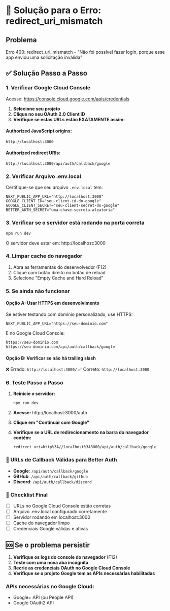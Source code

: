 # 🚨 Solução para o Erro: redirect_uri_mismatch

## Problema
Erro 400: redirect_uri_mismatch - "Não foi possível fazer login, porque esse app enviou uma solicitação inválida"

## ✅ Solução Passo a Passo

### 1. Verificar Google Cloud Console

Acesse: https://console.cloud.google.com/apis/credentials

1. **Selecione seu projeto**
2. **Clique no seu OAuth 2.0 Client ID**
3. **Verifique se estas URLs estão EXATAMENTE assim:**

#### Authorized JavaScript origins:
```
http://localhost:3000
```

#### Authorized redirect URIs:
```
http://localhost:3000/api/auth/callback/google
```

### 2. Verificar Arquivo .env.local

Certifique-se que seu arquivo `.env.local` tem:

```env
NEXT_PUBLIC_APP_URL="http://localhost:3000"
GOOGLE_CLIENT_ID="seu-client-id-do-google"
GOOGLE_CLIENT_SECRET="seu-client-secret-do-google"
BETTER_AUTH_SECRET="uma-chave-secreta-aleatoria"
```

### 3. Verificar se o servidor está rodando na porta correta

```bash
npm run dev
```

O servidor deve estar em: http://localhost:3000

### 4. Limpar cache do navegador

1. Abra as ferramentas do desenvolvedor (F12)
2. Clique com botão direito no botão de reload
3. Selecione "Empty Cache and Hard Reload"

### 5. Se ainda não funcionar

#### Opção A: Usar HTTPS em desenvolvimento
Se estiver testando com domínio personalizado, use HTTPS:

```env
NEXT_PUBLIC_APP_URL="https://seu-dominio.com"
```

E no Google Cloud Console:
```
https://seu-dominio.com
https://seu-dominio.com/api/auth/callback/google
```

#### Opção B: Verificar se não há trailing slash
❌ Errado: `http://localhost:3000/`
✅ Correto: `http://localhost:3000`

### 6. Teste Passo a Passo

1. **Reinicie o servidor:**
   ```bash
   npm run dev
   ```

2. **Acesse:** http://localhost:3000/auth

3. **Clique em "Continuar com Google"**

4. **Verifique se a URL de redirecionamento na barra do navegador contém:**
   ```
   redirect_uri=http%3A//localhost%3A3000/api/auth/callback/google
   ```

### 🔧 URLs de Callback Válidas para Better Auth

- **Google**: `/api/auth/callback/google`
- **GitHub**: `/api/auth/callback/github`
- **Discord**: `/api/auth/callback/discord`

### 📝 Checklist Final

- [ ] URLs no Google Cloud Console estão corretas
- [ ] Arquivo .env.local configurado corretamente
- [ ] Servidor rodando em localhost:3000
- [ ] Cache do navegador limpo
- [ ] Credenciais Google válidas e ativas

## 🆘 Se o problema persistir

1. **Verifique os logs do console do navegador** (F12)
2. **Teste com uma nova aba incógnita**
3. **Recrie as credenciais OAuth no Google Cloud Console**
4. **Verifique se o projeto Google tem as APIs necessárias habilitadas**

### APIs necessárias no Google Cloud:
- Google+ API (ou People API)
- Google OAuth2 API
